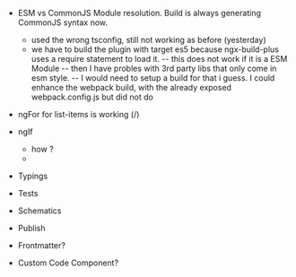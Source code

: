 * ESM vs CommonJS Module resolution. Build is always generating CommonJS syntax now. 
  - used the wrong tsconfig, still not working as before (yesterday)
  - we have to build the plugin with target es5 because ngx-build-plus uses a require statement to load it.
  -- this does not work if it is a ESM Module
  -- then I have probles with 3rd party libs that only come in esm style.
  -- I would need to setup a build for that i guess. I could enhance the webpack build, with the already exposed webpack.config.js but did not do 

* ngFor for list-items is working (/) 
* ngIf 
  - how ?
  - 
* Typings
* Tests
* Schematics
* Publish

* Frontmatter?

* Custom Code Component?